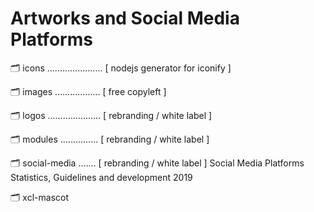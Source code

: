 # Artworks and Social Media Platforms


🗂 icons ...................... [ nodejs generator for iconify ]

🗂 images .................. [ free copyleft ]

🗂 logos ..................... [ rebranding / white label ]

🗂 modules ............... [ rebranding / white label ]

🗂 social-media ....... [ rebranding / white label ]
Social Media Platforms Statistics, Guidelines and development 2019

🗂 xcl-mascot
